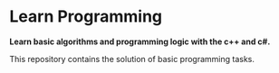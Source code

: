 # Learn Programming
**Learn basic algorithms and programming logic with the c++ and c#.**

This repository contains the solution of basic programming tasks.
